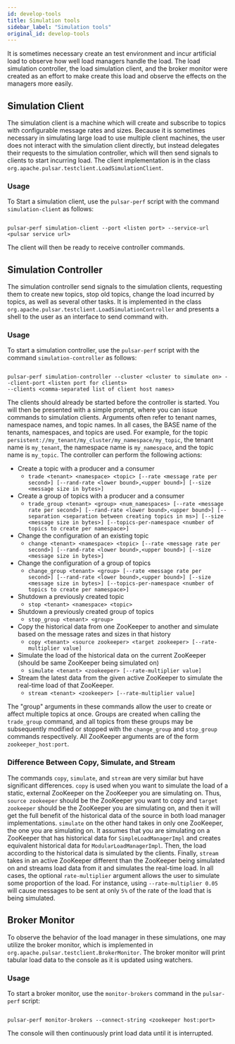 ```yaml
---
id: develop-tools
title: Simulation tools
sidebar_label: "Simulation tools"
original_id: develop-tools
---
```


It is sometimes necessary create an test environment and incur artificial load to observe how well load managers
handle the load. The load simulation controller, the load simulation client, and the broker monitor were created as an
effort to make create this load and observe the effects on the managers more easily.

## Simulation Client
The simulation client is a machine which will create and subscribe to topics with configurable message rates and sizes.
Because it is sometimes necessary in simulating large load to use multiple client machines, the user does not interact
with the simulation client directly, but instead delegates their requests to the simulation controller, which will then
send signals to clients to start incurring load. The client implementation is in the class
`org.apache.pulsar.testclient.LoadSimulationClient`.

### Usage
To Start a simulation client, use the `pulsar-perf` script with the command `simulation-client` as follows:

```

pulsar-perf simulation-client --port <listen port> --service-url <pulsar service url>

```

The client will then be ready to receive controller commands.
## Simulation Controller
The simulation controller send signals to the simulation clients, requesting them to create new topics, stop old
topics, change the load incurred by topics, as well as several other tasks. It is implemented in the class
`org.apache.pulsar.testclient.LoadSimulationController` and presents a shell to the user as an interface to send
command with.

### Usage
To start a simulation controller, use the `pulsar-perf` script with the command `simulation-controller` as follows:

```

pulsar-perf simulation-controller --cluster <cluster to simulate on> --client-port <listen port for clients>
--clients <comma-separated list of client host names>

```

The clients should already be started before the controller is started. You will then be presented with a simple prompt,
where you can issue commands to simulation clients. Arguments often refer to tenant names, namespace names, and topic
names. In all cases, the BASE name of the tenants, namespaces, and topics are used. For example, for the topic
`persistent://my_tenant/my_cluster/my_namespace/my_topic`, the tenant name is `my_tenant`, the namespace name is
`my_namespace`, and the topic name is `my_topic`. The controller can perform the following actions:

* Create a topic with a producer and a consumer
  * `trade <tenant> <namespace> <topic> [--rate <message rate per second>]
  [--rand-rate <lower bound>,<upper bound>]
  [--size <message size in bytes>]`
* Create a group of topics with a producer and a consumer
  * `trade_group <tenant> <group> <num_namespaces> [--rate <message rate per second>]
  [--rand-rate <lower bound>,<upper bound>]
  [--separation <separation between creating topics in ms>] [--size <message size in bytes>]
  [--topics-per-namespace <number of topics to create per namespace>]`
* Change the configuration of an existing topic
  * `change <tenant> <namespace> <topic> [--rate <message rate per second>]
  [--rand-rate <lower bound>,<upper bound>]
  [--size <message size in bytes>]`
* Change the configuration of a group of topics
  * `change_group <tenant> <group> [--rate <message rate per second>] [--rand-rate <lower bound>,<upper bound>]
  [--size <message size in bytes>] [--topics-per-namespace <number of topics to create per namespace>]`
* Shutdown a previously created topic
  * `stop <tenant> <namespace> <topic>`
* Shutdown a previously created group of topics
  * `stop_group <tenant> <group>`
* Copy the historical data from one ZooKeeper to another and simulate based on the message rates and sizes in that history
  * `copy <tenant> <source zookeeper> <target zookeeper> [--rate-multiplier value]`
* Simulate the load of the historical data on the current ZooKeeper (should be same ZooKeeper being simulated on)
  * `simulate <tenant> <zookeeper> [--rate-multiplier value]`
* Stream the latest data from the given active ZooKeeper to simulate the real-time load of that ZooKeeper.
  * `stream <tenant> <zookeeper> [--rate-multiplier value]`

The "group" arguments in these commands allow the user to create or affect multiple topics at once. Groups are created
when calling the `trade_group` command, and all topics from these groups may be subsequently modified or stopped
with the `change_group` and `stop_group` commands respectively. All ZooKeeper arguments are of the form
`zookeeper_host:port`.

### Difference Between Copy, Simulate, and Stream
The commands `copy`, `simulate`, and `stream` are very similar but have significant differences. `copy` is used when
you want to simulate the load of a static, external ZooKeeper on the ZooKeeper you are simulating on. Thus,
`source zookeeper` should be the ZooKeeper you want to copy and `target zookeeper` should be the ZooKeeper you are
simulating on, and then it will get the full benefit of the historical data of the source in both load manager
implementations. `simulate` on the other hand takes in only one ZooKeeper, the one you are simulating on. It assumes
that you are simulating on a ZooKeeper that has historical data for `SimpleLoadManagerImpl` and creates equivalent
historical data for `ModularLoadManagerImpl`. Then, the load according to the historical data is simulated by the
clients. Finally, `stream` takes in an active ZooKeeper different than the ZooKeeper being simulated on and streams
load data from it and simulates the real-time load. In all cases, the optional `rate-multiplier` argument allows the
user to simulate some proportion of the load. For instance, using `--rate-multiplier 0.05` will cause messages to
be sent at only `5%` of the rate of the load that is being simulated.

## Broker Monitor
To observe the behavior of the load manager in these simulations, one may utilize the broker monitor, which is
implemented in `org.apache.pulsar.testclient.BrokerMonitor`. The broker monitor will print tabular load data to the
console as it is updated using watchers.

### Usage
To start a broker monitor, use the `monitor-brokers` command in the `pulsar-perf` script:

```

pulsar-perf monitor-brokers --connect-string <zookeeper host:port>

```

The console will then continuously print load data until it is interrupted.

